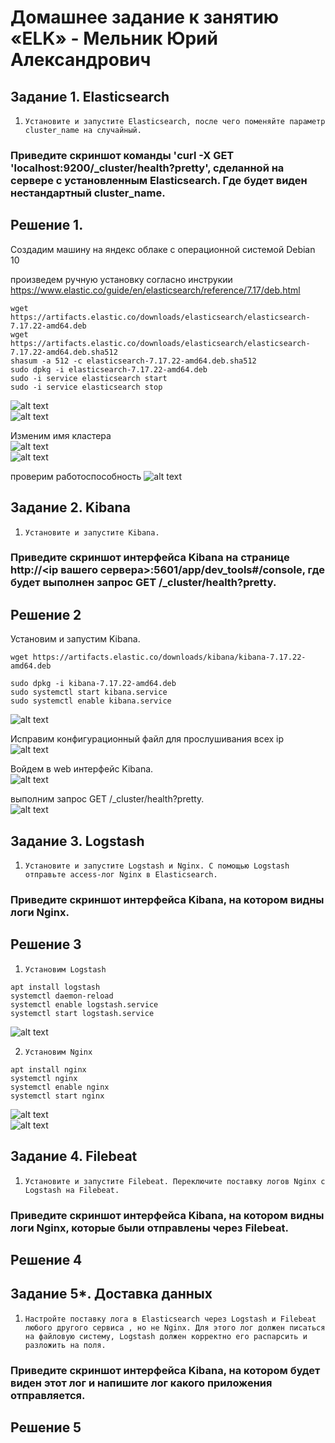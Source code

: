 # Домашнее задание к занятию «ELK» - Мельник Юрий Александрович




## Задание 1. Elasticsearch
 

1. `Установите и запустите Elasticsearch, после чего поменяйте параметр cluster_name на случайный.`

### Приведите скриншот команды 'curl -X GET 'localhost:9200/_cluster/health?pretty', сделанной на сервере с установленным Elasticsearch. Где будет виден нестандартный cluster_name.

## Решение 1.  
Создадим машину на яндекс облаке с операционной системой Debian 10  

произведем ручную установку согласно инструкии https://www.elastic.co/guide/en/elasticsearch/reference/7.17/deb.html

```
wget https://artifacts.elastic.co/downloads/elasticsearch/elasticsearch-7.17.22-amd64.deb
wget https://artifacts.elastic.co/downloads/elasticsearch/elasticsearch-7.17.22-amd64.deb.sha512
shasum -a 512 -c elasticsearch-7.17.22-amd64.deb.sha512 
sudo dpkg -i elasticsearch-7.17.22-amd64.deb
sudo -i service elasticsearch start
sudo -i service elasticsearch stop
```

![alt text](https://github.com/ysatii/my_elk/blob/main/img/image1.jpg)  
![alt text](https://github.com/ysatii/my_elk/blob/main/img/image1_2.jpg)  

Изменим имя кластера  
![alt text](https://github.com/ysatii/my_elk/blob/main/img/image1_3.jpg)  
![alt text](https://github.com/ysatii/my_elk/blob/main/img/image1_4.jpg)  

проверим работоспособность
![alt text](https://github.com/ysatii/my_elk/blob/main/img/image1_5.jpg)  
     

## Задание 2. Kibana
 
1. `Установите и запустите Kibana.`
### Приведите скриншот интерфейса Kibana на странице http://<ip вашего сервера>:5601/app/dev_tools#/console, где будет выполнен запрос GET /_cluster/health?pretty.



## Решение 2
 Установим и запустим Kibana.
```
wget https://artifacts.elastic.co/downloads/kibana/kibana-7.17.22-amd64.deb
 
sudo dpkg -i kibana-7.17.22-amd64.deb
sudo systemctl start kibana.service
sudo systemctl enable kibana.service
```
![alt text](https://github.com/ysatii/my_elk/blob/main/img/image2.jpg)  

Исправим конфигурационный файл для прослушивания всех ip  
![alt text](https://github.com/ysatii/my_elk/blob/main/img/image2_1.jpg)  

Войдем в web интерфейс Kibana.  
![alt text](https://github.com/ysatii/my_elk/blob/main/img/image2_2.jpg)  

выполним запрос GET /_cluster/health?pretty.  
![alt text](https://github.com/ysatii/my_elk/blob/main/img/image2_3.jpg)  

## Задание 3. Logstash

1. `Установите и запустите Logstash и Nginx. С помощью Logstash отправьте access-лог Nginx в Elasticsearch.`

### Приведите скриншот интерфейса Kibana, на котором видны логи Nginx.

## Решение 3
1. `Установим Logstash`
```
apt install logstash
systemctl daemon-reload
systemctl enable logstash.service
systemctl start logstash.service
```
![alt text](https://github.com/ysatii/my_elk/blob/main/img/image3.jpg)  

2. `Установим Nginx`
```
apt install nginx
systemctl nginx
systemctl enable nginx
systemctl start nginx
```
![alt text](https://github.com/ysatii/my_elk/blob/main/img/image3_1.jpg)  
![alt text](https://github.com/ysatii/my_elk/blob/main/img/image3_2.jpg)  


## Задание 4. Filebeat

1. `Установите и запустите Filebeat. Переключите поставку логов Nginx с Logstash на Filebeat.`

### Приведите скриншот интерфейса Kibana, на котором видны логи Nginx, которые были отправлены через Filebeat.

## Решение 4











## Задание 5*. Доставка данных

1. `Настройте поставку лога в Elasticsearch через Logstash и Filebeat любого другого сервиса , но не Nginx. Для этого лог должен писаться на файловую систему, Logstash должен корректно его распарсить и разложить на поля.`

### Приведите скриншот интерфейса Kibana, на котором будет виден этот лог и напишите лог какого приложения отправляется.

## Решение 5
